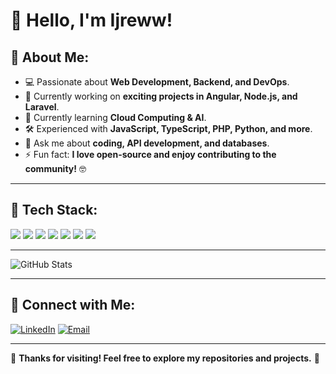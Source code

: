 # 👋 Hello, I'm Ijreww!

## 🚀 About Me:
- 💻 Passionate about **Web Development, Backend, and DevOps**.
- 🔭 Currently working on **exciting projects in Angular, Node.js, and Laravel**.
- 🌱 Currently learning **Cloud Computing & AI**.
- 🛠️ Experienced with **JavaScript, TypeScript, PHP, Python, and more**.
- 💬 Ask me about **coding, API development, and databases**.
- ⚡ Fun fact: **I love open-source and enjoy contributing to the community!** 🤓

---

## 🔧 Tech Stack:
<p align="left">
  <img src="https://img.shields.io/badge/-JavaScript-F7DF1E?style=flat&logo=javascript&logoColor=black" />
  <img src="https://img.shields.io/badge/-TypeScript-007ACC?style=flat&logo=typescript&logoColor=white" />
  <img src="https://img.shields.io/badge/-PHP-777BB4?style=flat&logo=php&logoColor=white" />
  <img src="https://img.shields.io/badge/-Python-3776AB?style=flat&logo=python&logoColor=white" />
  <img src="https://img.shields.io/badge/-Angular-DD0031?style=flat&logo=angular&logoColor=white" />
  <img src="https://img.shields.io/badge/-Laravel-FF2D20?style=flat&logo=laravel&logoColor=white" />
  <img src="https://img.shields.io/badge/-MySQL-4479A1?style=flat&logo=mysql&logoColor=white" />
</p>

---
![GitHub Stats](https://github-readme-stats.vercel.app/api?username=yihzrafy&show_icons=true&theme=radical)

---

## 📡 Connect with Me:
[![LinkedIn](https://img.shields.io/badge/-LinkedIn-blue?style=flat&logo=linkedin)](https://linkedin.com/in/ihzra-fahrullizian-yusuf)
[![Email](https://img.shields.io/badge/-Email-D14836?style=flat&logo=gmail&logoColor=white)](mailto:ihzrafahrullizian@gmail.com)

---

🚀 **Thanks for visiting! Feel free to explore my repositories and projects.** 🎯
